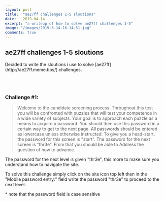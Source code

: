 ```yaml
---
layout: post
title:  "ae27ff challenges 1-5 sloutions"
date:   2019-04-14
excerpt: "a writeup of how to solve ae27ff challenges 1-5"
image: "/images/2019-3-14-16-14-51.jpg"
comments: true
---
```


## ae27ff challenges 1-5 sloutions


<p>Decided to write the sloutions i use to solve [ae27ff](http://ae27ff.meme.tips/) challenges.</p>
<br><br>

### Challenge #1:

> Welcome to the candidate screening process.  Throughout this test you will be confronted with puzzles that will test your competence in a wide variety of subjects.
> Your goal is to approach each puzzle as a means to acquire a password. You should then use this password in a certain way to get to the next page.  All passwords should be entered as lowercase unless otherwise instructed.
> To give you a head-start, the password for this screen is "start". The password for the next screen is "thr3e".  From that you should be able to Address the question of how to advance.

<p>The password for the next level is given "thr3e", this more to make sure you understand how to navigate the site.</p>
<p>To solve this challenge simply click on the site icon top left then in the "Mobile password entry:" field write the password "thr3e" to proceed to the next level.</p>
<p>* note that the password field is case sensitive</p> 
